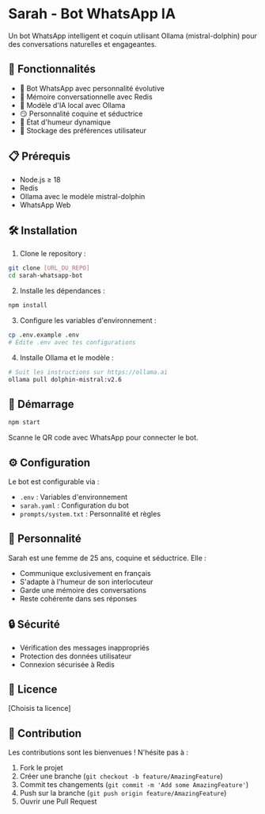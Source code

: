 # Sarah - Bot WhatsApp IA

Un bot WhatsApp intelligent et coquin utilisant Ollama (mistral-dolphin) pour des conversations naturelles et engageantes.

## 🚀 Fonctionnalités

- 🤖 Bot WhatsApp avec personnalité évolutive
- 💭 Mémoire conversationnelle avec Redis
- 🧠 Modèle d'IA local avec Ollama
- 😏 Personnalité coquine et séductrice
- 🔄 État d'humeur dynamique
- 💾 Stockage des préférences utilisateur

## 📋 Prérequis

- Node.js ≥ 18
- Redis
- Ollama avec le modèle mistral-dolphin
- WhatsApp Web

## 🛠️ Installation

1. Clone le repository :
```bash
git clone [URL_DU_REPO]
cd sarah-whatsapp-bot
```

2. Installe les dépendances :
```bash
npm install
```

3. Configure les variables d'environnement :
```bash
cp .env.example .env
# Édite .env avec tes configurations
```

4. Installe Ollama et le modèle :
```bash
# Suit les instructions sur https://ollama.ai
ollama pull dolphin-mistral:v2.6
```

## 🚀 Démarrage

```bash
npm start
```

Scanne le QR code avec WhatsApp pour connecter le bot.

## ⚙️ Configuration

Le bot est configurable via :
- `.env` : Variables d'environnement
- `sarah.yaml` : Configuration du bot
- `prompts/system.txt` : Personnalité et règles

## 🧠 Personnalité

Sarah est une femme de 25 ans, coquine et séductrice. Elle :
- Communique exclusivement en français
- S'adapte à l'humeur de son interlocuteur
- Garde une mémoire des conversations
- Reste cohérente dans ses réponses

## 🔒 Sécurité

- Vérification des messages inappropriés
- Protection des données utilisateur
- Connexion sécurisée à Redis

## 📝 Licence

[Choisis ta licence]

## 🤝 Contribution

Les contributions sont les bienvenues ! N'hésite pas à :
1. Fork le projet
2. Créer une branche (`git checkout -b feature/AmazingFeature`)
3. Commit tes changements (`git commit -m 'Add some AmazingFeature'`)
4. Push sur la branche (`git push origin feature/AmazingFeature`)
5. Ouvrir une Pull Request 